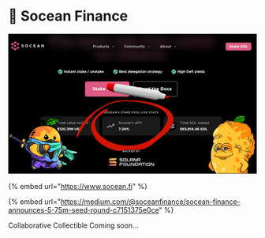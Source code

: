 # 🌊 Socean Finance

![](<../../.gitbook/assets/image (4) (1).png>)

{% embed url="https://www.socean.fi" %}

{% embed url="https://medium.com/@soceanfinance/socean-finance-announces-5-75m-seed-round-c7151375e0ce" %}

Collaborative Collectible Coming soon...
